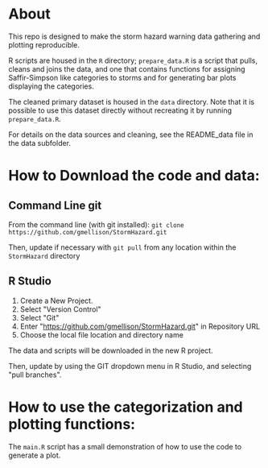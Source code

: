 # About

This repo is designed to make the storm hazard warning data gathering and plotting reproducible.

R scripts are housed in the `R` directory; `prepare_data.R` is a script that pulls, cleans and joins the data,
and one that contains functions for assigning Saffir-Simpson like categories to storms 
and for generating bar plots displaying the categories. 

The cleaned primary dataset is housed in the `data` directory. Note that 
it is possible to use this dataset directly without recreating it by running `prepare_data.R`. 

For details on the data sources and cleaning, see the README_data file  in the data subfolder.

# How to Download the code and data: 

## Command Line git
From the command line (with git installed):
`git clone https://github.com/gmellison/StormHazard.git`

Then, update if necessary with 
`git pull` from any location within the `StormHazard` directory

## R Studio

1. Create a New Project.
2. Select "Version Control" 
3. Select "Git"
4. Enter "https://github.com/gmellison/StormHazard.git" in Repository URL
5. Choose the local file location and directory name

The data and scripts will be downloaded in the new R project. 

Then, update by using the GIT dropdown menu in R Studio, and selecting "pull branches".

# How to use the categorization and  plotting functions:

The `main.R` script has a small demonstration of how to use the code to generate a plot. 
